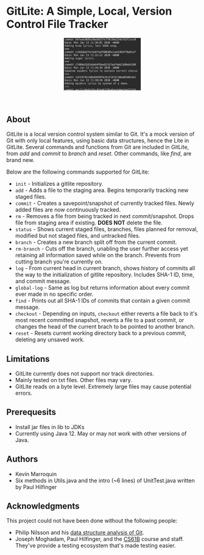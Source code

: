 # GitLite: A Simple, Local, Version Control File Tracker


<p align="center">
<img src="https://github.com/kamcbk/GeneralProjects/blob/master/GitLite/logEx.png" width="40%" height="40%" >
</p>
<p align="center">
  
</p>
<br>

## About
GitLite is a local version control system similar to Git. It's a mock version of Git with only local features, using basic data structures, hence the Lite in GitLite. Several commands and functions from Git are included in GitLite, from *add* and *commit* to *branch* and *reset*. Other commands, like *find*, are brand new.

Below are the following commands supported for GitLite:
* `init` - Initializes a gitlite repository.
* `add` - Adds a file to the staging area. Begins temporarily tracking new staged files.
* `commit` - Creates a savepoint/snapshot of currently tracked files. Newly added files are now continuously tracked.
* `rm` - Removes a file from being tracked in next commit/snapshot. Drops file from staging area if existing. **DOES NOT** delete the file.
* `status` - Shows current staged files, branches, files planned for removal, modified but not staged files, and untracked files.
* `branch` - Creates a new branch split off from the current commit.
* `rm-branch` - Cuts off the branch, unabling the user further access yet retaining all information saved while on the branch. Prevents from cutting branch you're currently on.
* `log` - From current head in current branch, shows history of commits all the way to the initialization of gitlite repository. Includes SHA-1 ID, time, and commit message.
* `global-log` - Same as log but returns information about every commit ever made in no specific order.
* `find` - Prints out all SHA-1 IDs of commits that contain a given commit message.
* `checkout` - Depending on inputs, `checkout` either reverts a file back to it's most recent committed snapshot, reverts a file to a past commit, or changes the head of the current brach to be pointed to another branch.
* `reset` - Resets current working directory back to a previous commit, deleting any unsaved work. 

## Limitations
* GitLite currently does not support nor track directories.
* Mainly tested on txt files. Other files may vary.
* GitLite reads on a byte level. Extremely large files may cause potential errors.

## Prerequesits
* Install jar files in lib to JDKs
* Currently using Java 12. May or may not work with other versions of Java. 

## Authors
* Kevin Marroquin
* Six methods in Utils.java and the intro (~6 lines) of UnitTest.java written by Paul Hilfinger

## Acknowledgments
This project could not have been done without the following people:
- Philip Nilsson and his [data structure analysis of Git](https://blog.jayway.com/2013/03/03/git-is-a-purely-functional-data-structure/).
- Joseph Moghadam, Paul Hilfinger, and the [CS61B](https://inst.eecs.berkeley.edu/~cs61b/fa19) course and staff. They've provide a testing ecosystem that's made testing easier.
